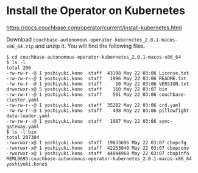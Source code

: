 # Install the Operator on Kubernetes

https://docs.couchbase.com/operator/current/install-kubernetes.html

Download `couchbase-autonomous-operator-kubernetes_2.0.1-macos-x86_64.zip` and unzip it.
You will find the following files.

```
$ cd couchbase-autonomous-operator-kubernetes_2.0.1-macos-x86_64 
$ ls -l
total 200
-rw-rw-r--@ 1 yoshiyuki.kono  staff  43198 May 22 03:06 License.txt
-rw-rw-r--@ 1 yoshiyuki.kono  staff   1996 May 22 03:06 README.txt
-rw-rw-r--@ 1 yoshiyuki.kono  staff     10 May 22 03:06 VERSION.txt
drwxrwxr-x@ 5 yoshiyuki.kono  staff    160 May 22 03:07 bin
-rw-rw-r--@ 1 yoshiyuki.kono  staff    591 May 22 03:06 couchbase-cluster.yaml
-rw-rw-r--@ 1 yoshiyuki.kono  staff  35202 May 22 03:06 crd.yaml
-rw-rw-r--@ 1 yoshiyuki.kono  staff    498 May 22 03:06 pillowfight-data-loader.yaml
-rw-rw-r--@ 1 yoshiyuki.kono  staff   1987 May 22 03:06 sync-gateway.yaml
$ ls -l bin
total 207304
-rwxrwxr-x@ 1 yoshiyuki.kono  staff  19833696 May 22 03:07 cbopcfg
-rwxrwxr-x@ 1 yoshiyuki.kono  staff  42253840 May 22 03:07 cbopconv
-rwxrwxr-x@ 1 yoshiyuki.kono  staff  44044960 May 22 03:07 cbopinfo
REML0693:couchbase-autonomous-operator-kubernetes_2.0.1-macos-x86_64 yoshiyuki.kono$ 
```
